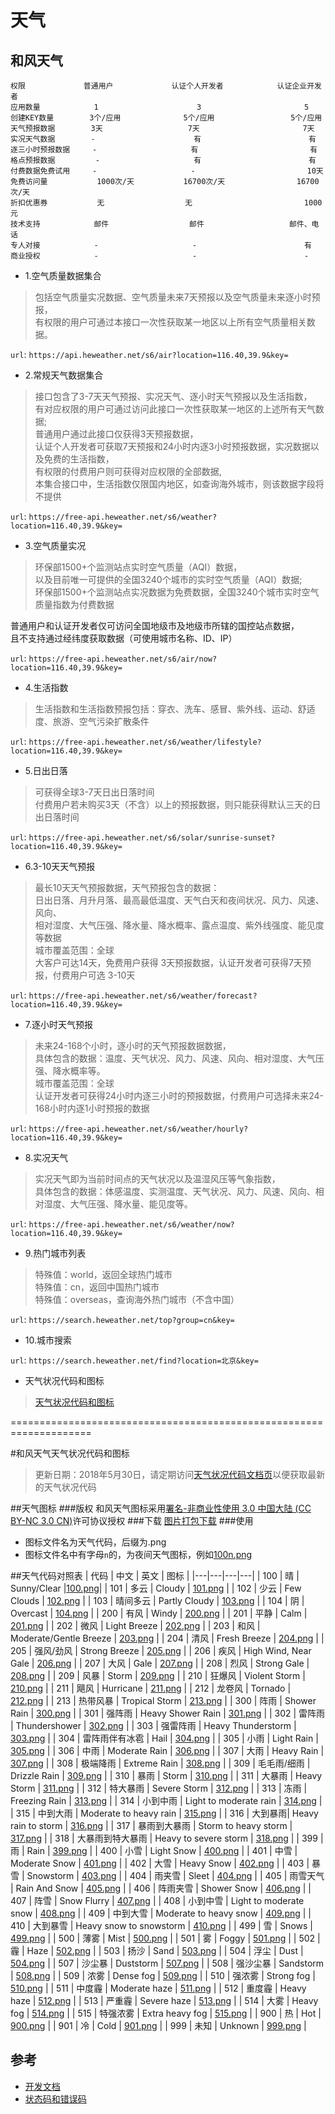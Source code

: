 # 天气

## 和风天气
```
权限             普通用户             认证个人开发者            认证企业开发者
应用数量            1                      3                       5
创建KEY数量        3个/应用              5个/应用                 5个/应用
天气预报数据        3天                   7天                       7天
实况天气数据        -                      有                        有
逐三小时预报数据     -                     有                         有
格点预报数据         -                     有                        有
付费数据免费试用     -                     -                         10天
免费访问量           1000次/天           16700次/天                16700次/天
折扣优惠券           无                  无                         1000元
技术支持            邮件                  邮件                   邮件、电话
专人对接            -                     -                        有
商业授权            -                     -                        -
```

- 1.空气质量数据集合
>包括空气质量实况数据、空气质量未来7天预报以及空气质量未来逐小时预报，   
有权限的用户可通过本接口一次性获取某一地区以上所有空气质量相关数据。

`url`: `https://api.heweather.net/s6/air?location=116.40,39.9&key=`


- 2.常规天气数据集合

>接口包含了3-7天天气预报、实况天气、逐小时天气预报以及生活指数，  
有对应权限的用户可通过访问此接口一次性获取某一地区的上述所有天气数据;  
普通用户通过此接口仅获得3天预报数据，  
认证个人开发者可获取7天预报和24小时内逐3小时预报数据，实况数据以及免费的生活指数，  
有权限的付费用户则可获得对应权限的全部数据,    
本集合接口中，生活指数仅限国内地区，如查询海外城市，则该数据字段将不提供

`url`: `https://free-api.heweather.net/s6/weather?location=116.40,39.9&key=`

- 3.空气质量实况
>环保部1500+个监测站点实时空气质量（AQI）数据，  
以及目前唯一可提供的全国3240个城市的实时空气质量（AQI）数据;  
环保部1500+个监测站点实况数据为免费数据，全国3240个城市实时空气质量指数为付费数据  

普通用户和认证开发者仅可访问全国地级市及地级市所辖的国控站点数据，  
且不支持通过经纬度获取数据（可使用城市名称、ID、IP）

`url`: `https://free-api.heweather.net/s6/air/now?location=116.40,39.9&key=`

- 4.生活指数
>生活指数和生活指数预报包括：穿衣、洗车、感冒、紫外线、运动、舒适度、旅游、空气污染扩散条件

`url`: `https://free-api.heweather.net/s6/weather/lifestyle?location=116.40,39.9&key=`

- 5.日出日落
>可获得全球3-7天日出日落时间  
付费用户若未购买3天（不含）以上的预报数据，则只能获得默认三天的日出日落时间


`url`: `https://free-api.heweather.net/s6/solar/sunrise-sunset?location=116.40,39.9&key=`



- 6.3-10天天气预报
>最长10天天气预报数据，天气预报包含的数据：  
日出日落、月升月落、最高最低温度、天气白天和夜间状况、风力、风速、风向、  
相对湿度、大气压强、降水量、降水概率、露点温度、紫外线强度、能见度等数据  
城市覆盖范围：全球  
大客户可达14天，免费用户获得 3天预报数据，认证开发者可获得7天预报，付费用户可选 3-10天

`url`: `https://free-api.heweather.net/s6/weather/forecast?location=116.40,39.9&key=`



- 7.逐小时天气预报
>未来24-168个小时，逐小时的天气预报数据数据，  
具体包含的数据：温度、天气状况、风力、风速、风向、相对湿度、大气压强、降水概率等。  
城市覆盖范围：全球  
认证开发者可获得24小时内逐三小时的预报数据，付费用户可选择未来24-168小时内逐1小时预报的数据

`url`: `https://free-api.heweather.net/s6/weather/hourly?location=116.40,39.9&key=`

- 8.实况天气
>实况天气即为当前时间点的天气状况以及温湿风压等气象指数，  
具体包含的数据：体感温度、实测温度、天气状况、风力、风速、风向、相对湿度、大气压强、降水量、能见度等。

`url`: `https://free-api.heweather.net/s6/weather/now?location=116.40,39.9&key=`



- 9.热门城市列表
>特殊值：world，返回全球热门城市  
特殊值：cn，返回中国热门城市  
特殊值：overseas，查询海外热门城市（不含中国）

`url`: `https://search.heweather.net/top?group=cn&key=`

- 10.城市搜索
>

`url`: `https://search.heweather.net/find?location=北京&key=`

- 天气状况代码和图标

> [天气状况代码和图标](https://www.heweather.com/documents/condition)

====================================================================

#和风天气天气状况代码和图标

> 更新日期：2018年5月30日，请定期访问[天气状况代码文档页](https://www.heweather.com/documents/condition)以便获取最新的天气状况代码

##天气图标
###版权
和风天气图标采用<a href="https://creativecommons.org/licenses/by-nc/3.0/cn/" title="署名-非商业性使用 3.0 中国大陆 (CC BY-NC 3.0 CN)">署名-非商业性使用 3.0 中国大陆 (CC BY-NC 3.0 CN)</a>许可协议授权
###下载
[图片打包下载](https://cdn.heweather.com/cond-icon-heweather.zip)
###使用
* 图标文件名为天气代码，后缀为.png
* 图标文件名中有字母`n`的，为夜间天气图标，例如[100n.png](https://cdn.heweather.com/cond_icon/100n.png "晴天图标")

##天气代码对照表
| 代码 | 中文 | 英文 | 图标 |
|---|---|---|---|
| 100 | 晴 | Sunny/Clear |[100.png](https://cdn.heweather.com/cond_icon/100.png "晴天图标")|
| 101 | 多云 | Cloudy | [101.png](https://cdn.heweather.com/cond_icon/101.png "多云图标") |
| 102 | 少云 | Few Clouds | [102.png](https://cdn.heweather.com/cond_icon/102.png "少云图标") |
| 103 | 晴间多云 | Partly Cloudy | [103.png](https://cdn.heweather.com/cond_icon/103.png "晴间多云图标") |
| 104 | 阴 | Overcast | [104.png](https://cdn.heweather.com/cond_icon/104.png "阴图标") |
| 200 | 有风 | Windy | [200.png](https://cdn.heweather.com/cond_icon/200.png "有风图标") |
| 201 | 平静 | Calm | [201.png](https://cdn.heweather.com/cond_icon/201.png "平静图标") |
| 202 | 微风 | Light Breeze | [202.png](https://cdn.heweather.com/cond_icon/202.png "微风图标") |
| 203 | 和风 | Moderate/Gentle Breeze | [203.png](https://cdn.heweather.com/cond_icon/203.png "和风图标") |
| 204 | 清风 | Fresh Breeze | [204.png](https://cdn.heweather.com/cond_icon/204.png "清风图标") |
| 205 | 强风/劲风 | Strong Breeze | [205.png](https://cdn.heweather.com/cond_icon/205.png "强风图标") |
| 206 | 疾风 | High Wind, Near Gale | [206.png](https://cdn.heweather.com/cond_icon/206.png "疾风图标") |
| 207 | 大风 | Gale | [207.png](https://cdn.heweather.com/cond_icon/207.png "大风图标") |
| 208 | 烈风 | Strong Gale | [208.png](https://cdn.heweather.com/cond_icon/208.png "烈风图标") |
| 209 | 风暴 | Storm | [209.png](https://cdn.heweather.com/cond_icon/209.png "风暴图标") |
| 210 | 狂爆风 | Violent Storm | [210.png](https://cdn.heweather.com/cond_icon/210.png "狂爆风图标") |
| 211 | 飓风 | Hurricane | [211.png](https://cdn.heweather.com/cond_icon/211.png "飓风图标") |
| 212 | 龙卷风 | Tornado | [212.png](https://cdn.heweather.com/cond_icon/212.png "龙卷风图标") |
| 213 | 热带风暴 | Tropical Storm | [213.png](https://cdn.heweather.com/cond_icon/213.png "热带风暴图标") |
| 300 | 阵雨 | Shower Rain | [300.png](https://cdn.heweather.com/cond_icon/300.png "阵雨图标") |
| 301 | 强阵雨 | Heavy Shower Rain | [301.png](https://cdn.heweather.com/cond_icon/301.png "强阵雨图标") |
| 302 | 雷阵雨 | Thundershower | [302.png](https://cdn.heweather.com/cond_icon/302.png "雷阵雨图标") |
| 303 | 强雷阵雨 | Heavy Thunderstorm | [303.png](https://cdn.heweather.com/cond_icon/303.png "强雷阵雨图标") |
| 304 | 雷阵雨伴有冰雹 | Hail | [304.png](https://cdn.heweather.com/cond_icon/304.png "雷阵雨伴有冰雹图标") |
| 305 | 小雨 | Light Rain | [305.png](https://cdn.heweather.com/cond_icon/305.png "小雨图标") |
| 306 | 中雨 | Moderate Rain | [306.png](https://cdn.heweather.com/cond_icon/306.png "中雨图标") |
| 307 | 大雨 | Heavy Rain | [307.png](https://cdn.heweather.com/cond_icon/307.png "大雨图标") |
| 308 | 极端降雨 | Extreme Rain | [308.png](https://cdn.heweather.com/cond_icon/308.png "极端降雨图标") |
| 309 | 毛毛雨/细雨 | Drizzle Rain | [309.png](https://cdn.heweather.com/cond_icon/309.png "毛毛雨图标") |
| 310 | 暴雨 | Storm | [310.png](https://cdn.heweather.com/cond_icon/310.png "暴雨图标") |
| 311 | 大暴雨 | Heavy Storm | [311.png](https://cdn.heweather.com/cond_icon/311.png "大暴雨图标") |
| 312 | 特大暴雨 | Severe Storm | [312.png](https://cdn.heweather.com/cond_icon/312.png "特大暴雨图标") |
| 313 | 冻雨 | Freezing Rain | [313.png](https://cdn.heweather.com/cond_icon/313.png "冻雨图标") |
| 314 | 小到中雨 | Light to moderate rain | [314.png](https://cdn.heweather.com/cond_icon/314.png "小到中雨图标") |
| 315 | 中到大雨 | Moderate to heavy rain | [315.png](https://cdn.heweather.com/cond_icon/315.png "中到大雨图标") |
| 316 | 大到暴雨| Heavy rain to storm | [316.png](https://cdn.heweather.com/cond_icon/316.png "大到暴雨图标") |
| 317 | 暴雨到大暴雨 | Storm to heavy storm | [317.png](https://cdn.heweather.com/cond_icon/317.png "暴雨到大暴雨图标") |
| 318 | 大暴雨到特大暴雨 | Heavy to severe storm | [318.png](https://cdn.heweather.com/cond_icon/318.png "大暴雨到特大暴雨图标") |
| 399 | 雨 | Rain | [399.png](https://cdn.heweather.com/cond_icon/399.png "雨图标") |
| 400 | 小雪 | Light Snow | [400.png](https://cdn.heweather.com/cond_icon/400.png "小雪图标") |
| 401 | 中雪 | Moderate Snow | [401.png](https://cdn.heweather.com/cond_icon/401.png "中雪图标") |
| 402 | 大雪 | Heavy Snow | [402.png](https://cdn.heweather.com/cond_icon/402.png "大雪图标") |
| 403 | 暴雪 | Snowstorm | [403.png](https://cdn.heweather.com/cond_icon/403.png "暴雪图标") |
| 404 | 雨夹雪 | Sleet | [404.png](https://cdn.heweather.com/cond_icon/404.png "雨夹雪图标") |
| 405 | 雨雪天气 | Rain And Snow | [405.png](https://cdn.heweather.com/cond_icon/405.png "雨雪天气图标") |
| 406 | 阵雨夹雪 | Shower Snow | [406.png](https://cdn.heweather.com/cond_icon/406.png "阵雨夹雪图标") |
| 407 | 阵雪 | Snow Flurry | [407.png](https://cdn.heweather.com/cond_icon/407.png "阵雪图标") |
| 408 | 小到中雪 | Light to moderate snow | [408.png](https://cdn.heweather.com/cond_icon/408.png "小到中雪图标") |
| 409 | 中到大雪 | Moderate to heavy snow | [409.png](https://cdn.heweather.com/cond_icon/409.png "中到大雪图标") |
| 410 | 大到暴雪 | Heavy snow to snowstorm | [410.png](https://cdn.heweather.com/cond_icon/410.png "大到暴雪图标") |
| 499 | 雪 | Snows | [499.png](https://cdn.heweather.com/cond_icon/499.png "雪图标") |
| 500 | 薄雾 | Mist | [500.png](https://cdn.heweather.com/cond_icon/500.png "薄雾图标") |
| 501 | 雾 | Foggy | [501.png](https://cdn.heweather.com/cond_icon/501.png "雾图标") |
| 502 | 霾 | Haze | [502.png](https://cdn.heweather.com/cond_icon/502.png "霾图标") |
| 503 | 扬沙 | Sand | [503.png](https://cdn.heweather.com/cond_icon/503.png "扬沙图标") |
| 504 | 浮尘 | Dust | [504.png](https://cdn.heweather.com/cond_icon/504.png "浮尘图标") |
| 507 | 沙尘暴 | Duststorm | [507.png](https://cdn.heweather.com/cond_icon/507.png "沙尘暴图标") |
| 508 | 强沙尘暴 | Sandstorm | [508.png](https://cdn.heweather.com/cond_icon/508.png "强沙尘暴图标") |
| 509 | 浓雾 | Dense fog | [509.png](https://cdn.heweather.com/cond_icon/509.png "浓雾图标") |
| 510 | 强浓雾 | Strong fog | [510.png](https://cdn.heweather.com/cond_icon/510.png "强浓雾图标") |
| 511 | 中度霾 | Moderate haze | [511.png](https://cdn.heweather.com/cond_icon/511.png "中度霾图标") |
| 512 | 重度霾 | Heavy haze | [512.png](https://cdn.heweather.com/cond_icon/512.png "重度霾图标") |
| 513 | 严重霾 | Severe haze | [513.png](https://cdn.heweather.com/cond_icon/513.png "重度霾图标") |
| 514 | 大雾 | Heavy fog | [514.png](https://cdn.heweather.com/cond_icon/514.png "大雾图标") |
| 515 | 特强浓雾 | Extra heavy fog | [515.png](https://cdn.heweather.com/cond_icon/515.png "特强浓雾图标") |
| 900 | 热 | Hot | [900.png](https://cdn.heweather.com/cond_icon/900.png "热图标") |
| 901 | 冷 | Cold | [901.png](https://cdn.heweather.com/cond_icon/901.png "冷图标") |
| 999 | 未知 | Unknown | [999.png](https://cdn.heweather.com/cond_icon/999.png "未知图标") |


## 参考
- [开发文档](https://www.heweather.com/documents/api/s6/air-all)
- [状态码和错误码](https://www.heweather.com/documents/status-code)
